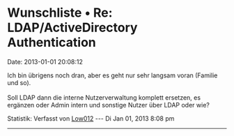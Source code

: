 Wunschliste • Re: LDAP/ActiveDirectory Authentication
=====================================================

Date: 2013-01-01 20:08:12

Ich bin übrigens noch dran, aber es geht nur sehr langsam voran (Familie
und so).\
\
Soll LDAP dann die interne Nutzerverwaltung komplett ersetzen, es
ergänzen oder Admin intern und sonstige Nutzer über LDAP oder wie?

Statistik: Verfasst von
[Low012](http://forum.yacy-websuche.de/memberlist.php?mode=viewprofile&u=62)
--- Di Jan 01, 2013 8:08 pm

------------------------------------------------------------------------
